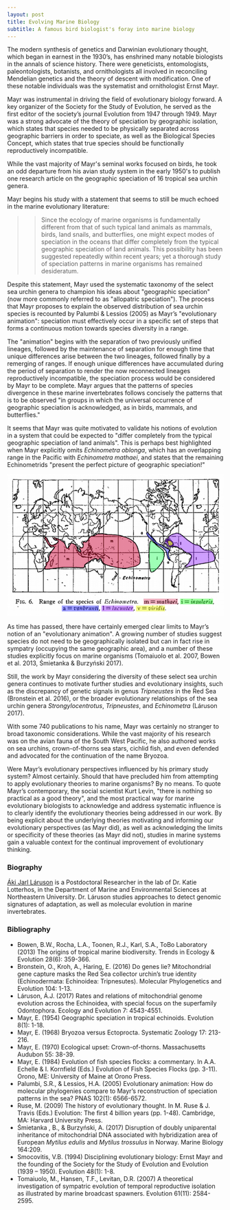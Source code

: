 ```yaml
---
layout: post
title: Evolving Marine Biology 
subtitle: A famous bird biologist's foray into marine biology
---
```


The modern synthesis of genetics and Darwinian evolutionary thought, which began in earnest in the 1930’s, has enshrined many notable biologists in the annals of science history. There were geneticists, entomologists, paleontologists, botanists, and ornithologists all involved in reconciling Mendelian genetics and the theory of descent with modification. One of these notable individuals was the systematist and ornithologist Ernst Mayr. 

Mayr was instrumental in driving the field of evolutionary biology forward. A key organizer of the Society for the Study of Evolution, he served as the first editor of the society’s journal Evolution from 1947 through 1949. Mayr was a strong advocate of the theory of speciation by geographic isolation, which states that species needed to be physically separated across geographic barriers in order to speciate, as well as the Biological Species Concept, which states that true species should be functionally reproductively incompatible. 

While the vast majority of Mayr's seminal works focused on birds, he took an odd departure from his avian study system in the early 1950's to publish one research article on the geographic speciation of 16 tropical sea urchin genera. 

Mayr begins his study with a statement that seems to still be much echoed in the marine evolutionary literature:
>>Since the ecology of marine organisms is fundamentally different from that of such typical land animals as mammals, birds, land snails, and butterflies, one might expect modes of speciation in the oceans that differ completely from the typical geographic speciation of land animals. This possibility has been suggested repeatedly within recent years; yet a thorough study of speciation patterns in marine organisms has remained desideratum.

Despite this statement, Mayr used the systematic taxonomy of the select sea urchin genera to champion his ideas about "geographic speciation" (now more commonly referred to as "allopatric speciation"). The process that Mayr proposes to explain the observed distribution of sea urchin species is recounted by Palumbi & Lessios (2005) as Mayr’s "evolutionary animation": speciation must effectively occur in a specific set of steps that forms a continuous motion towards species diversity in a range. 

The "animation" begins with the separation of two previously unified lineages, followed by the maintenance of separation for enough time that unique differences arise between the two lineages, followed finally by a remerging of ranges. If enough unique differences have accumulated during the period of separation to render the now reconnected lineages reproductively incompatible, the speciation process would be considered by Mayr to be complete. Mayr argues that the patterns of species divergence in these marine invertebrates follows concisely the patterns that is to be observed "in groups in which the universal occurrence of geographic speciation is acknowledged, as in birds, mammals, and butterflies." 

It seems that Mayr was quite motivated to validate his notions of evolution in a system that could be expected to "differ completely from the typical geographic speciation of land animals". This is perhaps best highlighted when Mayr explicitly omits _Echinometra oblonga_, which has an overlapping range in the Pacific with _Echinometra mathaei_, and states that the remaining Echinometrids "present the perfect picture of geographic speciation!"

![Species range map, drawn by Mayr, for the tropical sea urchin genus _Echinometra_ to suggest a strong geographic separation of species](../img/Mayr54_Fig6_colored.png)

As time has passed, there have certainly emerged clear limits to Mayr’s notion of an "evolutionary animation". A growing number of studies suggest species do not need to be geographically isolated but can in fact rise in sympatry (occupying the same geographic area), and a number of these studies explicitly focus on marine organisms (Tomaiuolo et al. 2007, Bowen et al. 2013, Śmietanka & Burzyński 2017). 

Still, the work by Mayr considering the diversity of these select sea urchin genera continues to motivate further studies and evolutionary insights, such as the discrepancy of genetic signals in genus _Tripneustes_ in the Red Sea (Bronstein et al. 2016), or the broader evolutionary relationships of the sea urchin genera _Strongylocentrotus_, _Tripneustes_, and _Echinometra_ (Láruson 2017).

With some 740 publications to his name, Mayr was certainly no stranger to broad taxonomic considerations. While the vast majority of his research was on the avian fauna of the South West Pacific, he also authored works on sea urchins, crown-of-thorns sea stars, cichlid fish, and even defended and advocated for the continuation of the name Bryozoa. 

Were Mayr’s evolutionary perspectives influenced by his primary study system? Almost certainly. Should that have precluded him from attempting to apply evolutionary theories to marine organisms? By no means. To quote Mayr’s contemporary, the social scientist Kurt Levin, "there is nothing so practical as a good theory", and the most practical way for marine evolutionary biologists to acknowledge and address systematic influence is to clearly identify the evolutionary theories being addressed in our work. By being explicit about the underlying theories motivating and informing our evolutionary perspectives (as Mayr did), as well as acknowledging the limits or specificity of these theories (as Mayr did not), studies in marine systems gain a valuable context for the continual improvement of evolutionary thinking.

### Biography
[Áki Jarl Láruson](https://akijarl.wordpress.com/) is a Postdoctoral Researcher in the lab of Dr. Katie Lotterhos, in the Department of Marine and Environmental Sciences at Northeastern University. Dr. Láruson studies approaches to detect genomic signatures of adaptation, as well as molecular evolution in marine invertebrates.

### Bibliography

* Bowen, B.W., Rocha, L.A., Toonen, R.J., Karl, S.A., ToBo Laboratory (2013) The origins of tropical marine biodiversity. Trends in Ecology & Evolution 28(6): 359-366.
* Bronstein, O., Kroh, A., Haring, E. (2016) Do genes lie? Mitochondrial gene capture masks the Red Sea collector urchin’s true identity (Echinodermata: Echinoidea: Tripnesutes). Molecular Phylogenetics and Evolution 104: 1-13.
* Láruson, Á.J. (2017) Rates and relations of mitochondrial genome evolution across the Echinoidea, with special focus on the superfamily Odontophora. Ecology and Evolution 7: 4543-4551.
* Mayr, E. (1954) Geographic speciation in tropical echinoids. Evolution 8(1): 1-18.
* Mayr, E. (1968) Bryozoa versus Ectoprocta. Systematic Zoology 17: 213-216.
* Mayr, E. (1970) Ecological upset: Crown-of-thorns. Massachusetts Audubon 55: 38-39. 
* Mayr, E. (1984) Evolution of fish species flocks: a commentary. In A.A. Echelle & I. Kornfield (Eds.) Evolution of Fish Species Flocks (pp. 3-11). Orono, ME: University of Maine at Orono Press. 
* Palumbi, S.R., & Lessios, H.A. (2005) Evolutionary animation: How do molecular phylogenies compare to Mayr’s reconstruction of speciation patterns in the sea? PNAS 102(1): 6566-6572.
* Ruse, M. (2009) The history of evolutionary thought. In M. Ruse & J. Travis (Eds.) Evolution: The first 4 billion years (pp. 1-48). Cambridge, MA: Harvard University Press.
* Śmietanka , B., & Burzyński, A. (2017) Disruption of doubly uniparental inheritance of mitochondrial DNA associated with hybridization area of European _Mytilus edulis_ and _Mytilus trossulus_ in Norway. Marine Biology 164:209.
* Smocovitis, V.B. (1994) Disciplining evolutionary biology: Ernst Mayr and the founding of the Society for the Study of Evolution and Evolution (1939 – 1950). Evolution 48(1): 1-8.
* Tomaiuolo, M., Hansen, T.F., Levitan, D.R. (2007) A theoretical investigation of sympatric evolution of temporal reproductive isolation as illustrated by marine broadcast spawners. Evolution 61(11): 2584-2595.
